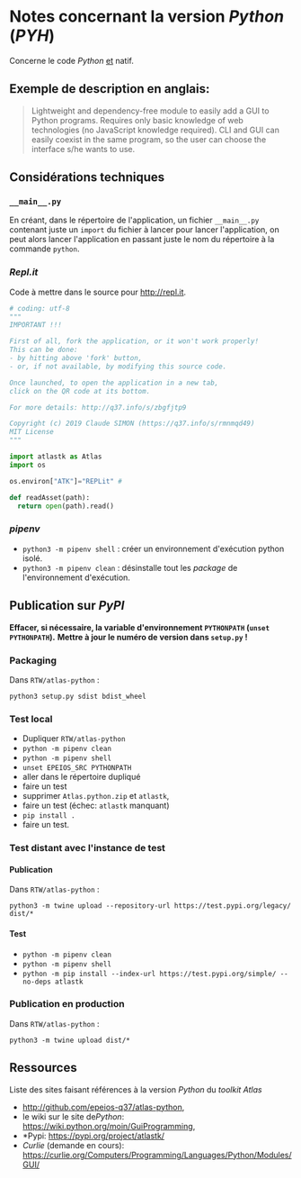 # Notes concernant la version *Python* (*PYH*)

Concerne le code *Python* <u>et</u> natif.

## Exemple de description en anglais:

> Lightweight and dependency-free module to easily add a GUI to Python programs. Requires only basic knowledge of web technologies (no JavaScript knowledge required). CLI and GUI can easily coexist in the same program, so the user can choose the interface s/he wants to use.

## Considérations techniques

### `__main__.py`

En créant, dans le répertoire de l'application, un fichier `__main__.py` contenant juste un `import` du fichier à lancer pour lancer l'application, on peut alors lancer l'application en passant juste le nom du répertoire à la commande `python`.

### *Repl.it*

Code à mettre dans le source pour <http://repl.it>.

``` python
# coding: utf-8
"""
IMPORTANT !!!

First of all, fork the application, or it won't work properly!
This can be done:
- by hitting above 'fork' button,
- or, if not available, by modifying this source code.

Once launched, to open the application in a new tab,
click on the QR code at its bottom.

For more details: http://q37.info/s/zbgfjtp9

Copyright (c) 2019 Claude SIMON (https://q37.info/s/rmnmqd49)
MIT License
"""

import atlastk as Atlas
import os

os.environ["ATK"]="REPLit" #

def readAsset(path):
  return open(path).read()

```

### *pipenv*

- `python3 -m pipenv shell` : créer un environnement d'exécution python isolé.
- `python3 -m pipenv clean` : désinstalle tout les *package* de l'environnement d'exécution.

## Publication sur *PyPI*

**Effacer, si nécessaire, la variable d'environnement `PYTHONPATH` (`unset PYTHONPATH`).**
**Mettre à jour le numéro de version dans `setup.py` !**

### Packaging

Dans `RTW/atlas-python` :

`python3 setup.py sdist bdist_wheel`

### Test local

- Dupliquer `RTW/atlas-python`
- `python -m pipenv clean`
- `python -m pipenv shell`
- `unset EPEIOS_SRC PYTHONPATH`
- aller dans le répertoire dupliqué
- faire un test
- supprimer `Atlas.python.zip` et `atlastk`,
- faire un test (échec: `atlastk` manquant)
- `pip install .`
- faire un test.

### Test distant avec l'instance de test

#### Publication

Dans `RTW/atlas-python` :

`python3 -m twine upload --repository-url https://test.pypi.org/legacy/ dist/*`

#### Test

- `python -m pipenv clean`
- `python -m pipenv shell`
- `python -m pip install --index-url https://test.pypi.org/simple/ --no-deps atlastk`

### Publication en production

Dans `RTW/atlas-python` :

`python3 -m twine upload dist/*`

## Ressources

Liste des sites faisant références à la version *Python* du *toolkit* *Atlas*

- <http://github.com/epeios-q37/atlas-python>,
- le wiki sur le site de*Python*: <https://wiki.python.org/moin/GuiProgramming>,
- *Pypi: <https://pypi.org/project/atlastk/>
- *Curlie* (demande en cours): <https://curlie.org/Computers/Programming/Languages/Python/Modules/GUI/>
